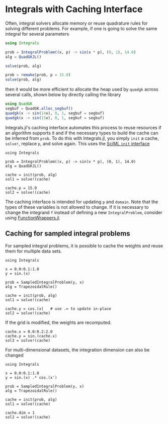 # Integrals with Caching Interface

Often, integral solvers allocate memory or reuse quadrature rules for solving different
problems. For example, if one is going to solve the same integral for several parameters

```julia
using Integrals

prob = IntegralProblem((x, p) -> sin(x * p), (0, 1), 14.0)
alg = QuadGKJL()

solve(prob, alg)

prob = remake(prob, p = 15.0)
solve(prob, alg)
```

then it would be more efficient to allocate the heap used by `quadgk` across several calls,
shown below by directly calling the library

```julia
using QuadGK
segbuf = QuadGK.alloc_segbuf()
quadgk(x -> sin(14x), 0, 1, segbuf = segbuf)
quadgk(x -> sin(15x), 0, 1, segbuf = segbuf)
```

Integrals.jl's caching interface automates this process to reuse resources if an algorithm
supports it and if the necessary types to build the cache can be inferred from `prob`. To do
this with Integrals.jl, you simply `init` a cache, `solve!`, replace `p`, and solve again.
This uses the [SciML `init` interface](https://docs.sciml.ai/SciMLBase/stable/interfaces/Init_Solve/#init-and-the-Iterator-Interface)

```@example cache1
using Integrals

prob = IntegralProblem((x, p) -> sin(x * p), (0, 1), 14.0)
alg = QuadGKJL()

cache = init(prob, alg)
sol1 = solve!(cache)
```

```@example cache1
cache.p = 15.0
sol2 = solve!(cache)
```

The caching interface is intended for updating `p` and `domain`.
Note that the types of these variables is not allowed to change.
If it is necessary to change the integrand `f` instead of defining a new
`IntegralProblem`, consider using
[FunctionWrappers.jl](https://github.com/yuyichao/FunctionWrappers.jl).

## Caching for sampled integral problems

For sampled integral problems, it is possible to cache the weights and reuse
them for multiple data sets.

```@example cache2
using Integrals

x = 0.0:0.1:1.0
y = sin.(x)

prob = SampledIntegralProblem(y, x)
alg = TrapezoidalRule()

cache = init(prob, alg)
sol1 = solve!(cache)
```

```@example cache2
cache.y = cos.(x)   # use .= to update in-place
sol2 = solve!(cache)
```

If the grid is modified, the weights are recomputed.

```@example cache2
cache.x = 0.0:0.2:2.0
cache.y = sin.(cache.x)
sol3 = solve!(cache)
```

For multi-dimensional datasets, the integration dimension can also be changed

```@example cache3
using Integrals

x = 0.0:0.1:1.0
y = sin.(x) .* cos.(x')

prob = SampledIntegralProblem(y, x)
alg = TrapezoidalRule()

cache = init(prob, alg)
sol1 = solve!(cache)
```

```@example cache3
cache.dim = 1
sol2 = solve!(cache)
```

